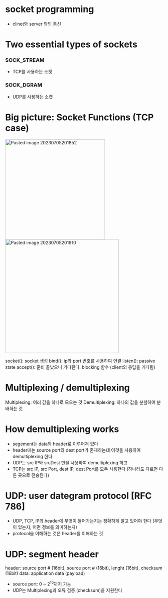 # socket programming 
- clinet와 server 와의 통신 

# Two essential types of sockets 
### SOCK_STREAM
- TCP를 사용하는 소켓

### SOCK_DGRAM
- UDP를 사용하는 소켓

# Big picture: Socket Functions (TCP case)

<img width="318" alt="Pasted image 20230705201852" src="https://github.com/Keep-Coding-Club/CS-Study/assets/87464975/2953e5b9-6d48-4b8b-9e39-563516ad9d20">
<img width="362" alt="Pasted image 20230705201910" src="https://github.com/Keep-Coding-Club/CS-Study/assets/87464975/df0bfd19-7765-4cec-ad0f-4e20ede52934">


socket(): socket 생성 
bind(): ip와 port 번호를 사용하여 연결 
listen(): passive state 
accept(): 준비 끝났으니 기다린다. blocking 함수 (client의 응답을 기다림)

# Multiplexing / demultiplexing 
Multiplexing: 여러 값을 하나로 모으는 것 
Demultiplexing: 하나의 값을 분할하여 분배하는 것 

# How demultiplexing works 
- segement는 data와 header로 이루어져 있다 
- header에는 source port와 dest port가 존재하는데 이것을 사용하여 demultiplexing 한다
- UDP는 src IP와 srcDest 만을 사용하여 demultiplexing 하고 
- TCP는  src IP,  src Port, dest IP, dest Port를 모두 사용한다 (하나라도 다르면 다른 곳으로 전송된다)

# UDP: user dategram protocol [RFC 786]

- UDP, TCP, IP의 header에 무엇이 들어가는지는 정확하게 알고 있어야 한다 (무엇이 있는지, 어떤 정보를 의미하는지)
- protocol을 이해하는 것은 header를 이해하는 것 

# UDP: segment header 
header: source port # (16bit), source port # (16bit), lenght (16bit), checksum (16bit)
data: application data (payload)

- source port: 0 ~ $2^{16}$까지 가능
- UDP는 Multiplexing과 오류 검증 (checksum)을 지원한다 
